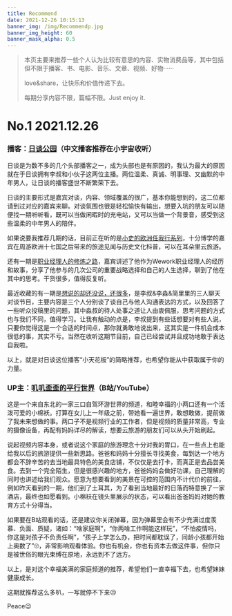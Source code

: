 ```yaml
---
title: Recommend
date: 2021-12-26 10:15:13
banner_img: /img/Recommendp.jpg
banner_img_height: 60
banner_mask_alpha: 0.5 
---
```


> 本页主要来推荐一些个人认为比较有意思的内容、实物消费品等，其中包括但不限于播客、书、电影、音乐、文章、视频、好物······
>
> love&share，让快乐和价值传递下去。
>
> 每期分享内容不限，篇幅不限。Just enjoy it.

# No.1 2021.12.26

### 播客：[日谈公园](https://www.xiaoyuzhoufm.com/podcast/5e280faa418a84a0461f9ad8?s=eyJ1IjoiNWY4OTdkNDVlMGY1ZTcyM2JiYjNiNTVjIn0%3D)（中文播客推荐在小宇宙收听）

日谈是为数不多的几个头部播客之一，成为头部也是有原因的，我认为最大的原因就在于日谈拥有李叔和小伙子这两位主播。两位温柔、真诚、明事理、又幽默的中年男人，让日谈的播客盛世不断繁荣下去。

日谈的主要形式是嘉宾对谈，内容、领域覆盖的很广，基本你能想到的，这二位都请到过对应的嘉宾来聊。对谈氛围也很是轻松愉快有输出，想要入坑的朋友可以随便找一期听听看，既可以当做闲暇时的充电站，又可以当做一个背景音，感受到这些温柔的中年男人的陪伴。

如果说要我推荐几期的话，目前正在听的是[小史的欧洲任我行系列](https://www.xiaoyuzhoufm.com/episode/5e280faa418a84a0461f9f07?s=eyJ1IjoiNWY4OTdkNDVlMGY1ZTcyM2JiYjNiNTVjIn0%3D)，十分博学的嘉宾在周游欧洲十七国之后带来的旅途见闻与历史文化科普，可以在耳朵里云旅游。

还有一期是[职业经理人的修炼之路](https://www.xiaoyuzhoufm.com/episode/5e7d49d5418a84a04666bbc6?s=eyJ1IjoiNWY4OTdkNDVlMGY1ZTcyM2JiYjNiNTVjIn0%3D)，嘉宾讲述了他作为Wework职业经理人的经历和故事，分享了他参与的几次公司的重要战略选择和自己的人生选择，聊到了他在其中的思考。干货很多，值得反复听。

最近收藏的有一期是[想说的却还没说，还很多](https://www.xiaoyuzhoufm.com/episode/5e7d49d5418a84a04666bbc6?s=eyJ1IjoiNWY4OTdkNDVlMGY1ZTcyM2JiYjNiNTVjIn0%3D)，是李叔&李淼&简里里的三人聊天对谈节目，主要内容是三个人分别谈了谈自己与他人沟通表达的方式，以及回答了一些听众投稿里的问题，其中淼叔的待人处事之道让人由衷佩服，思考问题的方式也与我们不同，值得学习。让我有触动的点是，李叔提到有些话想要对有些人说，只要你觉得这是一个合适的时间点，那你就勇敢地说出来，这其实是一件机会成本很低的事，其实不亏。当然在收听这期节目前，自己已经尝试并且成功地敢于表达自我啦。

以上，就是对日谈这位播客“小天花板”的简略推荐，也希望你能从中获取属于你的力量。



### UP主：[叽叽歪歪的平行世界](https://space.bilibili.com/405004967/?spm_id_from=333.999.0.0)（B站/YouTube）

这是一个来自东北的一家三口自驾环游世界的频道，和睦幸福的小两口还有一个活泼可爱的小棉袄。打算在女儿上一年级之前，带她看一遍世界，敢想敢做，提前做了我未来想做的事。两口子不是视频行业的工作者，但是视频的质量非常高，专业的摄像设备，再配有妈妈详尽的解读，想要云旅游的朋友们可以从头开始刷起。

说起视频内容本身，或者说这个家庭的旅游理念十分对我的胃口，在一些点上也能给我以后的旅游提供一些新思路。爸爸和妈妈十分擅长寻找美食，每到达一个地方都会不辞辛苦的去当地最具特色的美食店铺，不仅仅是去打卡，而真正是去品尝美食。去到一个完全陌生，但是很感兴趣的地方，爸爸妈妈会做好功课，自己理解的同时也讲述给我们观众。愿意为想要看到的美景在可控的范围内不计代价的前往，例如昨天看到的一期，他们到了土耳其，为了看到当地最好的日落而特意换了一家酒店，最终也如愿看到。小棉袄在镜头里展示的状态，可以看出爸爸妈妈对她的教育方式十分得当。

如果要在B站观看的话，还是建议你关闭弹幕，因为弹幕里会有不少充满过度羡慕、负面、质疑，诸如：“啥家庭啊”，“你两啥工作啊能这样玩”，“不怕疫情吗，你这是对孩子不负责任啊”，“孩子上学怎么办，把时间都耽误了，同龄小孩都开始上奥数了”🙄，非常影响观看体验。你也有机会，你也有资本去做这件事，但你只是被世俗的眼光束缚在原地，永远到不了远方。

以上，是对这个幸福美满的家庭频道的推荐，希望他们一直幸福下去，也希望妹妹健康成长。

这期就推荐这么多叭，一写就停不下来😥

Peace😉

